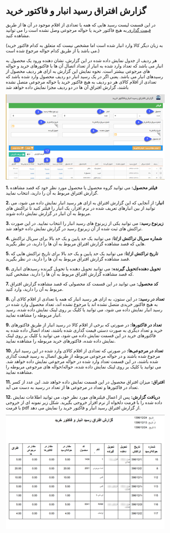 # گزارش افتراق رسید انبار و فاکتور خرید

در این قسمت لیست رسید هایی که همه یا تعدادی از اقلام موجود در آن ها از طریق[ قیمت گذاری ](https://github.com/1stco/PayamGostarDocs/blob/master/help%202.5.4/Buy-warehouse-sales/Store/gheymatgozari-etesal/gheymatgozari.md)به هیچ فاکتور خرید یا حواله مرجوعی وصل نشده است را می توانید مشاهده کنید.

(به زبان دیگر کالا وارد انبار شده است اما مشخص نیست که متعلق به کدام فاکتور خرید می باشد یا از طریق کدام حواله مرجوع شده است.)

هر ردیف از جدول نمایش داده شده در این گزارش، نشان دهنده ورود یک محصول به انبار می باشد که تعداد وارد شده به انبار از تعداد اتصال آن ها با فاکتورهای خرید و حواله های مرجوعی بیشتر است. نحوه نمایش این گزارش به ازای هر ردیف محصول از رسیدهای انبار می باشد. یعنی اگر در یک رسید انبار دو ردیف محصول وارد شده باشد که تعدادی از اقلام کالای هر دو ردیف به هیچ فاکتور خرید یا حواله مرجوعی متصل نشده باشند، گزارش افتراق آن ها در دو ردیف مجزا نمایش داده خواهد شد

![](EnterInventoryTransaction.png)

**1. فیلتر محصول:** می توانید گروه محصول یا محصول مورد نظر خود که قصد مشاهده گزارش افتراق مربوط به آن را دارید، انتخاب نمایید.

**2. انبار:** از آنجایی که این گزارش افتراق به ازای هر رسید انبار نمایش داده می شود، می توانید از بین انبارهای تعریف شده در نرم افزار، یک انبار را فیلتر کنید تا تراکنش های مربوط به آن انبار در گزارش نمایش داده شوند.

**3. زیرنوع رسید:** می توانید یکی از زیرنوع های رسید انبار را انتخاب نمایید. در این صورت تراکنش های ثبت شده از آن زیرنوع رسید در گزارش نمایش داده خواهد شد.

**4. شماره سریال تراکنش از/تا:** می توانید یک حد پایین و یک حد بالا برای سریال تراکنش هایی که قصد مشاهده گزارش افتراق مربوط به آن ها را دارید، در نظر بگیرید.

**5. تاریخ تراکنش از/تا:** می توانید یک حد پایین و یک حد بالا برای تاریخ تراکنش هایی که قصد مشاهده گزارش افتراق مربوط به آن ها را دارید، در نظر بگیرید.

**6. تحویل دهنده/تحویل گیرنده:** می توانید تحویل دهنده یا تحویل گیرنده رسیدهای انباری که قصد مشاهده گزارش افتراق مربوط به آن ها را دارید، مشخص کنید.

**7. کد محصول:** می توانید در این قسمت کد محصولی که قصد مشاهده گزارش افتراق مربوط به آن را دارید، وارد کنید.

**8. تعداد در رسید:** در این ستون، به ازای هر رسید انبار که همه یا تعدادی از اقلام کالای آن به هیچ فاکتور خریدی متصل نشده اند یا مرجوع نشده اند، تعداد محصول وارد شده در رسید انبار نمایش داده می شود، می توانید یا کلیک بر روی لینک نمایش داده شده، رسید انبار مربوطه را مشاهده نمایید.

**9. تعداد در فاکتورها:** در صورتی که برخی از اقلام کالا در رسید انبار از طریق فاکتورهای خرید و تعداد دیگری به صورت دستی قیمت گذاری شده باشند، تعداد اتصال داده شده به فاکتورهای خرید در این قسمت نمایش داده می شود، می توانید یا کلیک بر روی لینک نمایش داده شده، فاکتورهای خرید مربوطه را مشاهده نمایید.

**10. تعداد در مرجوعی‌ها:** در صورتی که تعدادی از اقلام کالای وارد شده در این رسید انبار مرجوع شده باشند و در حواله مرجوعی مربوطه از طریق اتصال به رسید قیمت گذاری شده باشند، در این قسمت تعداد وارد شده در حواله مرجوعی نمایش داده خواهد شد. می توانید یا کلیک بر روی لینک نمایش داده شده، حواله/حواله های مرجوعی مربوطه را مشاهده نمایید.

**11. افتراق:** میزان افتراق محصول در این قسمت نمایش داده خواهد شد. این عدد از کسر تعداد در فاکتورها و تعداد در مرجوعی ها از تعداد در رسید به دست می آید.

**12. دریافت گزارش:** پس از اعمال فیلترهای مورد نظر خود، می توانید اطلاعات نمایش داده شده را با فرمت دلخواه از نرم افزار خروجی بگیرید. شکل زیر نمونه ای از خروجی با فرمت pdf از گزارش افتراق رسید انبار و فاکتور خرید را نمایش می دهد.

![](EnterInventoryTransaction2.png)

